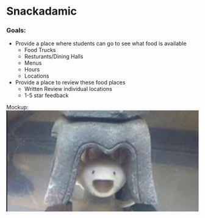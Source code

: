 # Snackadamic
### Goals:
  * Provide a place where students can go to see what food is available
    * Food Trucks
    * Resturants/Dining Halls
    * Menus
    * Hours
    * Locations
  * Provide a place to review these food places
    * Written Review individual locations
    * 1-5 star feedback


Mockup:
![](images/mockup.PNG)
